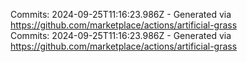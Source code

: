 Commits: 2024-09-25T11:16:23.986Z - Generated via https://github.com/marketplace/actions/artificial-grass
<br>
Commits: 2024-09-25T11:16:23.986Z - Generated via https://github.com/marketplace/actions/artificial-grass
<br>
